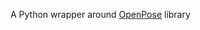 A Python wrapper around [OpenPose](https://github.com/CMU-Perceptual-Computing-Lab/openpose) library